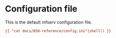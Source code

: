 # Configuration file

This is the default mfserv configuration file.

```ini
{{ "cat docs/850-reference/config.ini"|shell() }}
```
